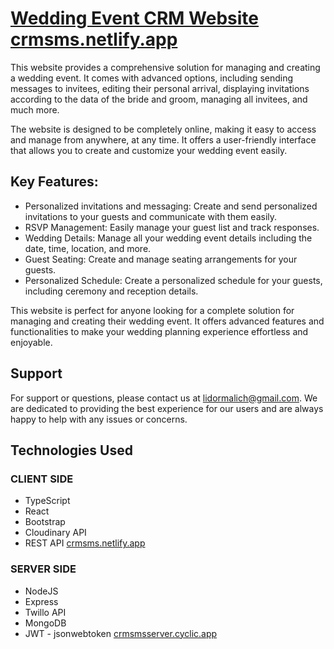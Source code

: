 # [Wedding Event CRM Website  crmsms.netlify.app](https://crmsms.netlify.app)  

This website provides a comprehensive solution for managing and creating a wedding event. It comes with advanced options, including sending messages to invitees, editing their personal arrival, displaying invitations according to the data of the bride and groom, managing all invitees, and much more.

The website is designed to be completely online, making it easy to access and manage from anywhere, at any time. It offers a user-friendly interface that allows you to create and customize your wedding event easily.

## Key Features:

-   Personalized invitations and messaging: Create and send personalized invitations to your guests and communicate with them easily.
-   RSVP Management: Easily manage your guest list and track responses.
-   Wedding Details: Manage all your wedding event details including the date, time, location, and more.
-   Guest Seating: Create and manage seating arrangements for your guests.
-   Personalized Schedule: Create a personalized schedule for your guests, including ceremony and reception details.


This website is perfect for anyone looking for a complete solution for managing and creating their wedding event. It offers advanced features and functionalities to make your wedding planning experience effortless and enjoyable.

## Support

For support or questions, please contact us at [lidormalich@gmail.com](mailto:lidormalich@gmail.com). We are dedicated to providing the best experience for our users and are always happy to help with any issues or concerns.

## Technologies Used

 ### CLIENT SIDE
-   TypeScript
-   React
- Bootstrap
-  Cloudinary API
-   REST API
[crmsms.netlify.app](https://crmsms.netlify.app/)


### SERVER SIDE
-   NodeJS
-   Express
-   Twillo API
- MongoDB
- JWT - jsonwebtoken
[crmsmsserver.cyclic.app](https://crmsmsserver.cyclic.app/api/lidor)
